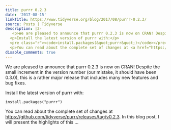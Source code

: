 ```yaml
---
title: purrr 0.2.3
date: '2017-08-15'
linkTitle: https://www.tidyverse.org/blog/2017/08/purrr-0.2.3/
source: Posts | Tidyverse
description: |2-
   <p>We are pleased to announce that purrr 0.2.3 is now on CRAN! Despite the small increment in the version number (our mistake, it should have been 0.3.0), this is a rather major release that includes many new features and bug fixes.</p>
  <p>Install the latest version of purrr with:</p>
  <pre class="r"><code>install.packages(&quot;purrr&quot;)</code></pre>
  <p>You can read about the complete set of changes at <a href="https://github.com/tidyverse/purrr/releases/tag/v0.2.3" class="uri">https://github.com/tidyverse/purrr/releases/tag/v0.2.3</a>. In this blog post, I will present the highlights of this ...
disable_comments: true
---
```

 <p>We are pleased to announce that purrr 0.2.3 is now on CRAN! Despite the small increment in the version number (our mistake, it should have been 0.3.0), this is a rather major release that includes many new features and bug fixes.</p>
<p>Install the latest version of purrr with:</p>
<pre class="r"><code>install.packages(&quot;purrr&quot;)</code></pre>
<p>You can read about the complete set of changes at <a href="https://github.com/tidyverse/purrr/releases/tag/v0.2.3" class="uri">https://github.com/tidyverse/purrr/releases/tag/v0.2.3</a>. In this blog post, I will present the highlights of this ...